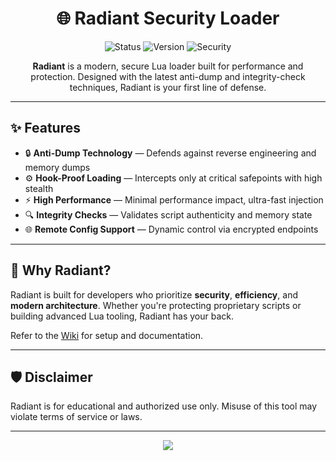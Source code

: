 
<h1 align="center">🌐 Radiant Security Loader</h1>

<p align="center">
  <img src="https://img.shields.io/badge/status-active-brightgreen?style=for-the-badge" alt="Status">
  <img src="https://img.shields.io/badge/version-1.0-blueviolet?style=for-the-badge" alt="Version">
  <img src="https://img.shields.io/badge/secure-by%20design-critical?style=for-the-badge&color=red" alt="Security">
</p>

<p align="center">
  <strong>Radiant</strong> is a modern, secure Lua loader built for performance and protection.  
  Designed with the latest anti-dump and integrity-check techniques, Radiant is your first line of defense.
</p>

---

## ✨ Features

- 🔒 **Anti-Dump Technology** — Defends against reverse engineering and memory dumps
- ⚙️ **Hook-Proof Loading** — Intercepts only at critical safepoints with high stealth
- ⚡ **High Performance** — Minimal performance impact, ultra-fast injection
- 🔍 **Integrity Checks** — Validates script authenticity and memory state
- 🌐 **Remote Config Support** — Dynamic control via encrypted endpoints

---

## 🧠 Why Radiant?

Radiant is built for developers who prioritize **security**, **efficiency**, and **modern architecture**. Whether you're protecting proprietary scripts or building advanced Lua tooling, Radiant has your back.


Refer to the [Wiki](https://github.com/yourname/radiant-loader/wiki) for setup and documentation.

---

## 🛡️ Disclaimer

Radiant is for educational and authorized use only.
Misuse of this tool may violate terms of service or laws.

---

<p align="center">
  <img src="https://readme-typing-svg.herokuapp.com?font=Fira+Code&duration=2000&center=true&vCenter=true&lines=Built+for+Security.;Designed+for+Control.;Made+for+You."/>
</p>
